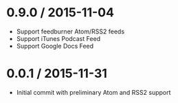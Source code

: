 # 0.9.0 / 2015-11-04
* Support feedburner Atom/RSS2 feeds
* Support iTunes Podcast Feed
* Support Google Docs Feed

# 0.0.1 / 2015-11-31
* Initial commit with preliminary Atom and RSS2 support
